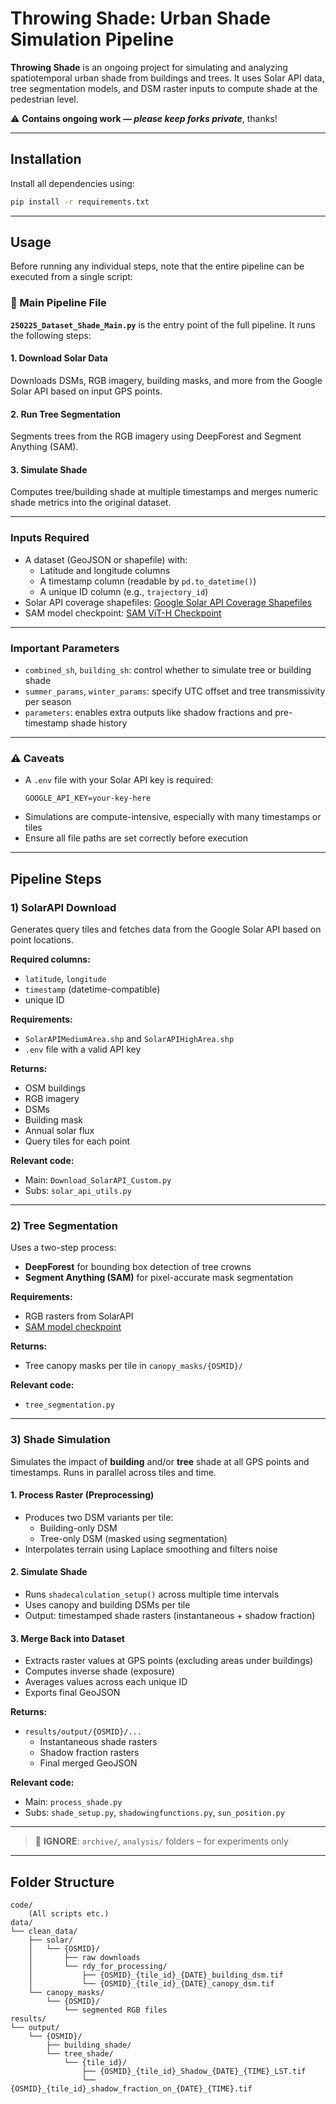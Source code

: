 # Throwing Shade: Urban Shade Simulation Pipeline

**Throwing Shade** is an ongoing project for simulating and analyzing spatiotemporal urban shade from buildings and trees. It uses Solar API data, tree segmentation models, and DSM raster inputs to compute shade at the pedestrian level.

⚠️ **Contains ongoing work — _please keep forks private_**, thanks!

---

## Installation

Install all dependencies using:

```bash
pip install -r requirements.txt
```

---

## Usage

Before running any individual steps, note that the entire pipeline can be executed from a single script:

### 🧠 Main Pipeline File

**`250225_Dataset_Shade_Main.py`** is the entry point of the full pipeline. It runs the following steps:

#### 1. Download Solar Data
Downloads DSMs, RGB imagery, building masks, and more from the Google Solar API based on input GPS points.

#### 2. Run Tree Segmentation
Segments trees from the RGB imagery using DeepForest and Segment Anything (SAM).

#### 3. Simulate Shade
Computes tree/building shade at multiple timestamps and merges numeric shade metrics into the original dataset.

---

### Inputs Required

- A dataset (GeoJSON or shapefile) with:
  - Latitude and longitude columns
  - A timestamp column (readable by `pd.to_datetime()`)
  - A unique ID column (e.g., `trajectory_id`)
- Solar API coverage shapefiles:
  [Google Solar API Coverage Shapefiles](https://developers.google.com/maps/documentation/solar/coverage)
- SAM model checkpoint:
  [SAM ViT-H Checkpoint](https://github.com/facebookresearch/segment-anything#model-checkpoints)

---

### Important Parameters

- `combined_sh`, `building_sh`: control whether to simulate tree or building shade
- `summer_params`, `winter_params`: specify UTC offset and tree transmissivity per season
- `parameters`: enables extra outputs like shadow fractions and pre-timestamp shade history

---

### ⚠️ Caveats

- A `.env` file with your Solar API key is required:
  ```env
  GOOGLE_API_KEY=your-key-here
  ```
- Simulations are compute-intensive, especially with many timestamps or tiles
- Ensure all file paths are set correctly before execution

---

## Pipeline Steps

### 1) SolarAPI Download

Generates query tiles and fetches data from the Google Solar API based on point locations.

**Required columns:**
- `latitude`, `longitude`
- `timestamp` (datetime-compatible)
- unique ID

**Requirements:**
- `SolarAPIMediumArea.shp` and `SolarAPIHighArea.shp`
- `.env` file with a valid API key

**Returns:**
- OSM buildings
- RGB imagery
- DSMs
- Building mask
- Annual solar flux
- Query tiles for each point

**Relevant code:**
- Main: `Download_SolarAPI_Custom.py`
- Subs: `solar_api_utils.py`

---

### 2) Tree Segmentation

Uses a two-step process:
- **DeepForest** for bounding box detection of tree crowns
- **Segment Anything (SAM)** for pixel-accurate mask segmentation

**Requirements:**
- RGB rasters from SolarAPI
- [SAM model checkpoint](https://dl.fbaipublicfiles.com/segment_anything/sam_vit_h_4b8939.pth)

**Returns:**
- Tree canopy masks per tile in `canopy_masks/{OSMID}/`

**Relevant code:**
- `tree_segmentation.py`

---

### 3) Shade Simulation

Simulates the impact of **building** and/or **tree** shade at all GPS points and timestamps. Runs in parallel across tiles and time.

#### 1. Process Raster (Preprocessing)
- Produces two DSM variants per tile:
  - Building-only DSM
  - Tree-only DSM (masked using segmentation)
- Interpolates terrain using Laplace smoothing and filters noise

#### 2. Simulate Shade
- Runs `shadecalculation_setup()` across multiple time intervals
- Uses canopy and building DSMs per tile
- Output: timestamped shade rasters (instantaneous + shadow fraction)

#### 3. Merge Back into Dataset
- Extracts raster values at GPS points (excluding areas under buildings)
- Computes inverse shade (exposure)
- Averages values across each unique ID
- Exports final GeoJSON

**Returns:**
- `results/output/{OSMID}/...`
  - Instantaneous shade rasters
  - Shadow fraction rasters
  - Final merged GeoJSON

**Relevant code:**
- Main: `process_shade.py`
- Subs: `shade_setup.py`, `shadowingfunctions.py`, `sun_position.py`

---

> 🚫 **IGNORE**: `archive/`, `analysis/` folders – for experiments only

---

## Folder Structure

```
code/
    (All scripts etc.)
data/
└── clean_data/
    ├── solar/
    │   └── {OSMID}/
    │       ├── raw downloads
    │       └── rdy_for_processing/
    │           ├── {OSMID}_{tile_id}_{DATE}_building_dsm.tif
    │           └── {OSMID}_{tile_id}_{DATE}_canopy_dsm.tif
    └── canopy_masks/
        └── {OSMID}/
            └── segmented RGB files
results/
└── output/
    └── {OSMID}/
        ├── building_shade/
        └── tree_shade/
            └── {tile_id}/
                ├── {OSMID}_{tile_id}_Shadow_{DATE}_{TIME}_LST.tif
                └── {OSMID}_{tile_id}_shadow_fraction_on_{DATE}_{TIME}.tif
```
